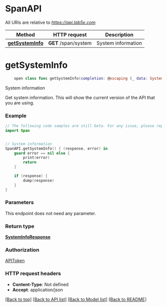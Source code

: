 # SpanAPI

All URIs are relative to *https://api.lab5e.com*

Method | HTTP request | Description
------------- | ------------- | -------------
[**getSystemInfo**](SpanAPI.md#getsysteminfo) | **GET** /span/system | System information


# **getSystemInfo**
```swift
    open class func getSystemInfo(completion: @escaping (_ data: SystemInfoResponse?, _ error: Error?) -> Void)
```

System information

Get system information. This will show the current version of the API that you are using.

### Example
```swift
// The following code samples are still beta. For any issue, please report via http://github.com/OpenAPITools/openapi-generator/issues/new
import Span


// System information
SpanAPI.getSystemInfo() { (response, error) in
    guard error == nil else {
        print(error)
        return
    }

    if (response) {
        dump(response)
    }
}
```

### Parameters
This endpoint does not need any parameter.

### Return type

[**SystemInfoResponse**](SystemInfoResponse.md)

### Authorization

[APIToken](../README.md#APIToken)

### HTTP request headers

 - **Content-Type**: Not defined
 - **Accept**: application/json

[[Back to top]](#) [[Back to API list]](../README.md#documentation-for-api-endpoints) [[Back to Model list]](../README.md#documentation-for-models) [[Back to README]](../README.md)

